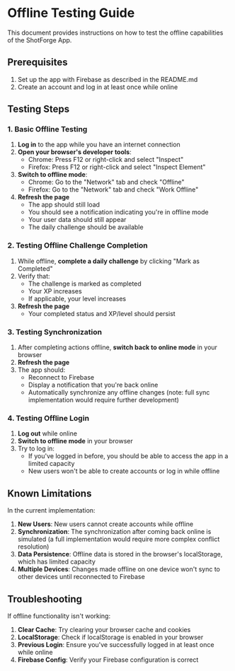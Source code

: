 # Offline Testing Guide

This document provides instructions on how to test the offline capabilities of the ShotForge App.

## Prerequisites

1. Set up the app with Firebase as described in the README.md
2. Create an account and log in at least once while online

## Testing Steps

### 1. Basic Offline Testing

1. **Log in** to the app while you have an internet connection
2. **Open your browser's developer tools**:
   - Chrome: Press F12 or right-click and select "Inspect"
   - Firefox: Press F12 or right-click and select "Inspect Element"
3. **Switch to offline mode**:
   - Chrome: Go to the "Network" tab and check "Offline"
   - Firefox: Go to the "Network" tab and check "Work Offline"
4. **Refresh the page**
   - The app should still load
   - You should see a notification indicating you're in offline mode
   - Your user data should still appear
   - The daily challenge should be available

### 2. Testing Offline Challenge Completion

1. While offline, **complete a daily challenge** by clicking "Mark as Completed"
2. Verify that:
   - The challenge is marked as completed
   - Your XP increases
   - If applicable, your level increases
3. **Refresh the page**
   - Your completed status and XP/level should persist

### 3. Testing Synchronization

1. After completing actions offline, **switch back to online mode** in your browser
2. **Refresh the page**
3. The app should:
   - Reconnect to Firebase
   - Display a notification that you're back online
   - Automatically synchronize any offline changes (note: full sync implementation would require further development)

### 4. Testing Offline Login

1. **Log out** while online
2. **Switch to offline mode** in your browser
3. Try to log in:
   - If you've logged in before, you should be able to access the app in a limited capacity
   - New users won't be able to create accounts or log in while offline

## Known Limitations

In the current implementation:

1. **New Users**: New users cannot create accounts while offline
2. **Synchronization**: The synchronization after coming back online is simulated (a full implementation would require more complex conflict resolution)
3. **Data Persistence**: Offline data is stored in the browser's localStorage, which has limited capacity
4. **Multiple Devices**: Changes made offline on one device won't sync to other devices until reconnected to Firebase

## Troubleshooting

If offline functionality isn't working:

1. **Clear Cache**: Try clearing your browser cache and cookies
2. **LocalStorage**: Check if localStorage is enabled in your browser
3. **Previous Login**: Ensure you've successfully logged in at least once while online
4. **Firebase Config**: Verify your Firebase configuration is correct 